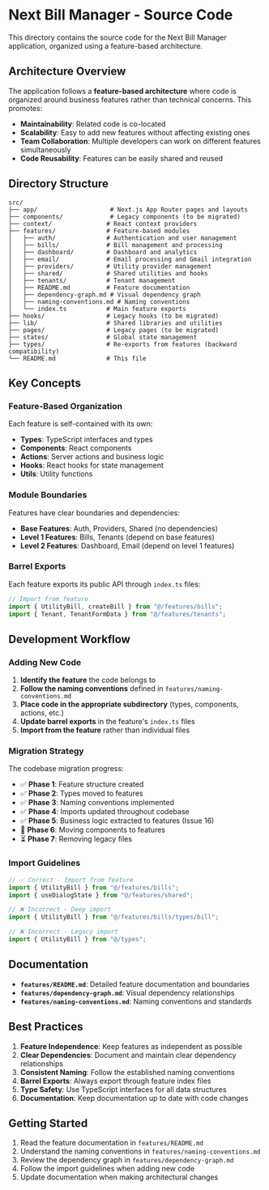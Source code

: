 # Next Bill Manager - Source Code

This directory contains the source code for the Next Bill Manager application, organized using a feature-based architecture.

## Architecture Overview

The application follows a **feature-based architecture** where code is organized around business features rather than technical concerns. This promotes:

- **Maintainability**: Related code is co-located
- **Scalability**: Easy to add new features without affecting existing ones
- **Team Collaboration**: Multiple developers can work on different features simultaneously
- **Code Reusability**: Features can be easily shared and reused

## Directory Structure

```
src/
├── app/                    # Next.js App Router pages and layouts
├── components/             # Legacy components (to be migrated)
├── context/               # React context providers
├── features/              # Feature-based modules
│   ├── auth/              # Authentication and user management
│   ├── bills/             # Bill management and processing
│   ├── dashboard/         # Dashboard and analytics
│   ├── email/             # Email processing and Gmail integration
│   ├── providers/         # Utility provider management
│   ├── shared/            # Shared utilities and hooks
│   ├── tenants/           # Tenant management
│   ├── README.md          # Feature documentation
│   ├── dependency-graph.md # Visual dependency graph
│   ├── naming-conventions.md # Naming conventions
│   └── index.ts           # Main feature exports
├── hooks/                 # Legacy hooks (to be migrated)
├── lib/                   # Shared libraries and utilities
├── pages/                 # Legacy pages (to be migrated)
├── states/                # Global state management
├── types/                 # Re-exports from features (backward compatibility)
└── README.md              # This file
```

## Key Concepts

### Feature-Based Organization

Each feature is self-contained with its own:

- **Types**: TypeScript interfaces and types
- **Components**: React components
- **Actions**: Server actions and business logic
- **Hooks**: React hooks for state management
- **Utils**: Utility functions

### Module Boundaries

Features have clear boundaries and dependencies:

- **Base Features**: Auth, Providers, Shared (no dependencies)
- **Level 1 Features**: Bills, Tenants (depend on base features)
- **Level 2 Features**: Dashboard, Email (depend on level 1 features)

### Barrel Exports

Each feature exports its public API through `index.ts` files:

```typescript
// Import from feature
import { UtilityBill, createBill } from "@/features/bills";
import { Tenant, TenantFormData } from "@/features/tenants";
```

## Development Workflow

### Adding New Code

1. **Identify the feature** the code belongs to
2. **Follow the naming conventions** defined in `features/naming-conventions.md`
3. **Place code in the appropriate subdirectory** (types, components, actions, etc.)
4. **Update barrel exports** in the feature's `index.ts` files
5. **Import from the feature** rather than individual files

### Migration Strategy

The codebase migration progress:

- ✅ **Phase 1**: Feature structure created
- ✅ **Phase 2**: Types moved to features
- ✅ **Phase 3**: Naming conventions implemented
- ✅ **Phase 4**: Imports updated throughout codebase
- ✅ **Phase 5**: Business logic extracted to features (Issue 16)
- 🔄 **Phase 6**: Moving components to features
- ⏳ **Phase 7**: Removing legacy files

### Import Guidelines

```typescript
// ✅ Correct - Import from feature
import { UtilityBill } from "@/features/bills";
import { useDialogState } from "@/features/shared";

// ❌ Incorrect - Deep import
import { UtilityBill } from "@/features/bills/types/bill";

// ❌ Incorrect - Legacy import
import { UtilityBill } from "@/types";
```

## Documentation

- **`features/README.md`**: Detailed feature documentation and boundaries
- **`features/dependency-graph.md`**: Visual dependency relationships
- **`features/naming-conventions.md`**: Naming conventions and standards

## Best Practices

1. **Feature Independence**: Keep features as independent as possible
2. **Clear Dependencies**: Document and maintain clear dependency relationships
3. **Consistent Naming**: Follow the established naming conventions
4. **Barrel Exports**: Always export through feature index files
5. **Type Safety**: Use TypeScript interfaces for all data structures
6. **Documentation**: Keep documentation up to date with code changes

## Getting Started

1. Read the feature documentation in `features/README.md`
2. Understand the naming conventions in `features/naming-conventions.md`
3. Review the dependency graph in `features/dependency-graph.md`
4. Follow the import guidelines when adding new code
5. Update documentation when making architectural changes
